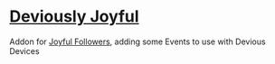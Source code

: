 # [Deviously Joyful](https://www.loverslab.com/files/file/13172-joyful-followers/)
Addon for [Joyful Followers](https://github.com/Scrabx3/JoyfulFollowers), adding some Events to use with Devious Devices
